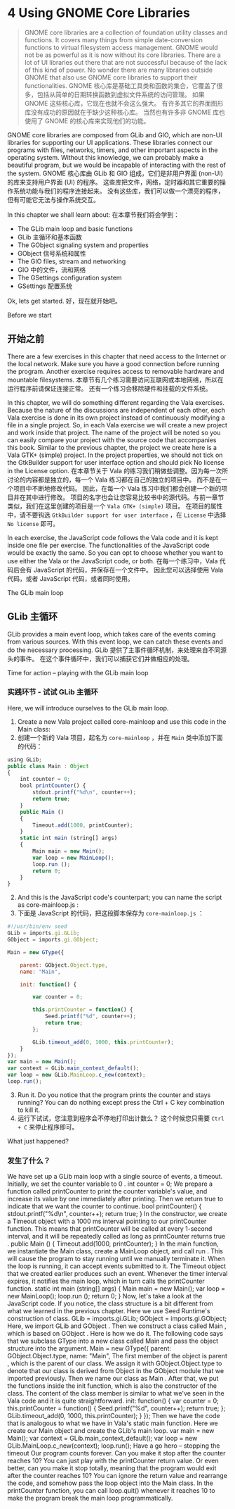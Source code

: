 # 4 Using GNOME Core Libraries #
> GNOME core libraries are a collection of foundation utility classes and
functions. It covers many things from simple date-conversion functions to
virtual filesystem access management. GNOME would not be as powerful as it
is now without its core libraries. There are a lot of UI libraries out there that are
not successful because of the lack of this kind of power. No wonder there are
many libraries outside GNOME that also use GNOME core libraries to support
their functionalities.
> GNOME 核心库是基础工具类和函数的集合，它覆盖了很多，包括从简单的日期转换函数到虚拟文件系统的访问管理。
如果 GNOME 这些核心库，它现在也就不会这么强大。
有许多其它的界面图形库没有成功的原因就在于缺少这种核心库。
当然也有许多非 GNOME 库也使用了 GNOME 的核心库来实现他们的功能。

GNOME core libraries are composed from GLib and GIO, which are non-UI libraries for
supporting our UI applications. These libraries connect our programs with files, networks,
timers, and other important aspects in the operating system. Without this knowledge, we
can probably make a beautiful program, but we would be incapable of interacting with the
rest of the system.
GNOME 核心库由 GLib 和 GIO 组成，它们是非用户界面 (non-UI) 的库来支持用户界面 (UI) 的程序。
这些库把文件，网络，定时器和其它重要的操作系统功能与我们的程序连接起来。
没有这些库，我们可以做一个漂亮的程序，但有可能它无法与操作系统交互。

In this chapter we shall learn about:
在本章节我们将会学到：

- The GLib main loop and basic functions
- GLib 主循环和基本函数
- The GObject signaling system and properties
- GObject 信号系统和属性
- The GIO files, stream and networking
- GIO 中的文件，流和网络
- The GSettings configuration system
- GSettings 配置系统

Ok, lets get started.
好，现在就开始吧。

Before we start
## 开始之前

There are a few exercises in this chapter that need access to the Internet or the local
network. Make sure you have a good connection before running the program. Another
exercise requires access to removable hardware and mountable filesystems.
本章节有几个练习需要访问互联网或本地网络，所以在运行程序前请保证连接正常。
还有一个练习会移除硬件和挂载的文件系统。

In this chapter, we will do something different regarding the Vala exercises. Because the
nature of the discussions are independent of each other, each Vala exercise is done in its
own project instead of continuously modifying a file in a single project. So, in each Vala
exercise we will create a new project and work inside that project. The name of the project
will be noted so you can easily compare your project with the source code that accompanies
this book. Similar to the previous chapter, the project we create here is a Vala GTK+ (simple)
project. In the project properties, we should not tick on the GtkBuilder support for user
interface option and should pick No license in the License option.
在本章节关于 Vala 的练习我们稍做些调整。因为每一次所讨论的内容都是独立的，每一个 Vala 练习都在自己的独立的项目中。
而不是在一个项目中不断地修改代码。
因此，在每一个 Vala 练习中我们都会创建一个新的项目并在其中进行修改。
项目的名字也会让您容易比较书中的源代码。与前一章节类似，我们在这里创建的项目是一个 `Vala GTK+ (simple)` 项目。
在项目的属性中，请不要钩选 `GtkBuilder support for user interface` ，在 `License` 中选择 `No license` 即可。

In each exercise, the JavaScript code follows the Vala code and it is kept inside one file per
exercise. The functionalities of the JavaScript code would be exactly the same. So you can
opt to choose whether you want to use either the Vala or the JavaScript code, or both.
在每一个练习中，Vala 代码后会有 JavaScript 的代码，并保存在一个文件中。
因此您可以选择使用 Vala 代码，或者 JavaScript 代码，或者同时使用。

The GLib main loop
## GLib 主循环
GLib provides a main event loop, which takes care of the events coming from various
sources. With this event loop, we can catch these events and do the necessary processing.
GLib 提供了主事件循环机制，来处理来自不同源头的事件。
在这个事件循环中，我们可以捕获它们并做相应的处理。

Time for action – playing with the GLib main loop
### 实践环节 - 试试 GLib 主循环
Here, we will introduce ourselves to the GLib main loop.
1.	Create a new Vala project called core-mainloop and use this code in the Main class:
1. 创建一个新的 Vala 项目，起名为 `core-mainloop` ，并在 `Main` 类中添加下面的代码：
````JavaScript
using GLib;
public class Main : Object
{
	int counter = 0;
	bool printCounter() {
		stdout.printf("%d\n", counter++);
		return true;
	}
	public Main ()
	{
		Timeout.add(1000, printCounter);
	}
	static int main (string[] args)
	{
		Main main = new Main();
		var loop = new MainLoop();
		loop.run ();
		return 0;
	}
}
````
2.	And this is the JavaScript code's counterpart; you can name the script as core-mainloop.js :
2. 下面是 JavaScript 的代码，把这段脚本保存为 `core-mainloop.js` ：
````JavaScript
#!/usr/bin/env seed
GLib = imports.gi.GLib;
GObject = imports.gi.GObject;

Main = new GType({

	parent: GObject.Object.type,
	name: "Main",

	init: function() {

		var counter = 0;

		this.printCounter = function() {
			Seed.printf("%d", counter++);
			return true;
		};

		GLib.timeout_add(0, 1000, this.printCounter);
	}
});
var main = new Main();
var context = GLib.main_context_default();
var loop = new GLib.MainLoop.c_new(context);
loop.run();
````
3.	Run it. Do you notice that the program prints the counter and stays running?
You can do nothing except press the Ctrl + C key combination to kill it.
3. 运行下试试，您注意到程序会不停地打印出计数么？
这个时候您只需要 `Ctrl + C` 来停止程序即可。

What just happened?
### 发生了什么？
We have set up a GLib main loop with a single source of events, a timeout.
Initially, we set the counter variable to 0 .
int counter = 0;
We prepare a function called printCounter to print the counter variable's value, and
increase its value by one immediately after printing. Then we return true to indicate that
we want the counter to continue.
bool printCounter() {
stdout.printf("%d\n", counter++);
return true;
}
In the constructor, we create a Timeout object with a 1000 ms interval pointing to our
printCounter function. This means that printCounter will be called at every 1-second
interval, and it will be repeatedly called as long as printCounter returns true .
public Main ()
{
Timeout.add(1000, printCounter);
}
In the main function, we instantiate the Main class, create a MainLoop object, and call run .
This will cause the program to stay running until we manually terminate it. When the loop
is running, it can accept events submitted to it. The Timeout object that we created earlier
produces such an event. Whenever the timer interval expires, it notifies the main loop,
which in turn calls the printCounter function.
static int main (string[] args)
{
Main main = new Main();
var loop = new MainLoop();
loop.run ();
return 0;
}
Now, let's take a look at the JavaScript code. If you notice, the class structure is a bit different
from what we learned in the previous chapter. Here we use Seed Runtime's construction
of class.
GLib = imports.gi.GLib;
GObject = imports.gi.GObject;
Here, we import GLib and GObject . Then we construct a class called Main , which is based
on GObject .
Here is how we do it. The following code says that we subclass GType into a new class called
Main and pass the object structure into the argument.
Main = new GType({
parent: GObject.Object.type,
name: "Main",
The first member of the object is parent , which is the parent of our class. We assign it with
GObject.Object.type to denote that our class is derived from Object in the GObject
module that we imported previously. Then we name our class as Main . After that, we put
the functions inside the init function, which is also the constructor of the class.
The content of the class member is similar to what we've seen in the Vala code and it is quite
straightforward.
init: function() {
var counter = 0;
this.printCounter = function() {
Seed.printf("%d", counter++);
return true;
};
GLib.timeout_add(0, 1000, this.printCounter);
}
});
Then we have the code that is analogous to what we have in Vala's static main function.
Here we create our Main object and create the GLib's main loop.
var main = new Main();
var context = GLib.main_context_default();
var loop = new GLib.MainLoop.c_new(context);
loop.run();
Have a go hero – stopping the timeout
Our program counts forever. Can you make it stop after the counter reaches 10?
You can just play with the printCounter return value.
Or even better, can you make it stop totally, meaning that the program would exit after the
counter reaches 10?
You can ignore the return value and rearrange the code, and
somehow pass the loop object into the Main class. In the
printCounter function, you can call loop.quit()
whenever it reaches 10 to make the program break the main
loop programmatically.

